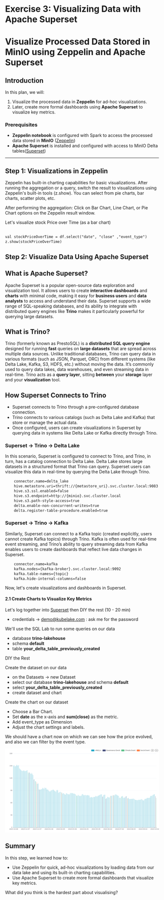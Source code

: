 # Exercise 3: Visualizing Data with Apache Superset

# Visualize Processed Data Stored in MinIO using Zeppelin and Apache Superset

## Introduction

In this plan, we will:

1. Visualize the processed data in **Zeppelin** for ad-hoc visualizations.
2. Later, create more formal dashboards using **Apache Superset** to visualize key metrics.

### Prerequisites

- **Zeppelin notebook** is configured with Spark to access the processed data stored in **MinIO** ([Zeppelin](https://zeppelin.dev1.kubelake.com))
- **Apache Superset** is installed and configured with access to MinIO Delta tables([Superset](https://superset.dev1.kubelake.com))


---

## Step 1: Visualizations in Zeppelin

Zeppelin has built-in charting capabilities for basic visualizations.
After running the aggregation or a query, switch the result to visualizations using Zeppelin's built-in tools (z.show).
You can select from pie charts, bar charts, scatter plots, etc.

After performing the aggregation:
Click on Bar Chart, Line Chart, or Pie Chart options on the Zeppelin result window.

Let's visualize stock Price over Time (as a bar chart)

```

val stockPriceOverTime = df.select("date", "close" ,"event_type")
z.show(stockPriceOverTime)
```

## Step 2: Visualize Data Using Apache Superset

## What is Apache Superset?

Apache Superset is a popular open-source data exploration and visualization tool.
It allows users to create **interactive dashboards** and **charts** with minimal code, making it easy for 
**business users** and **data analysts** to access and understand their data. Superset supports a wide range 
of SQL-speaking databases, and its ability to integrate with distributed query engines like **Trino** makes it particularly powerful for querying large datasets.

## What is Trino?

Trino (formerly known as PrestoSQL) is a **distributed SQL query engine** designed for running **fast** queries on **large datasets**
that are spread across multiple data sources.
Unlike traditional databases, Trino can query data in various formats (such as JSON, Parquet, ORC) from different systems
(like Delta Lake, Kafka, S3, HDFS, etc.) without moving the data. It’s commonly used to query data lakes, data warehouses,
and even streaming data in real-time. 
Trino acts as a **query layer**, sitting **between** your **storage** layer and your **visualization** tool.

## How Superset Connects to Trino

- Superset connects to Trino through a pre-configured database connection.
- Trino connects to various catalogs (such as Delta Lake and Kafka) that store or manage the actual data.
- Once configured, users can create visualizations in Superset by querying data in systems like Delta Lake or Kafka directly through Trino.

### Superset -> Trino -> Delta Lake

In this scenario, Superset is configured to connect to Trino, and Trino, in turn,
has a catalog connection to Delta Lake. 
Delta Lake stores large datasets in a structured format that Trino can query.
Superset users can visualize this data in real-time by querying the Delta Lake through Trino.
        
        connector.name=delta_lake
        hive.metastore.uri=thrift://{metastore_uri}.svc.cluster.local:9083
        hive.s3.ssl.enabled=false
        hive.s3.endpoint=http://{minio}.svc.cluster.local
        hive.s3.path-style-access=true
        delta.enable-non-concurrent-writes=true
        delta.register-table-procedure.enabled=true

### Superset -> Trino -> Kafka

Similarly, Superset can connect to a Kafka topic (created explicitly, users cannot create Kafka topics) through Trino.
Kafka is often used for real-time event streaming, and Trino’s ability to query streaming data from Kafka enables users to 
create dashboards that reflect live data changes in Superset.

        connector.name=kafka
        kafka.nodes={kafka-broker}.svc.cluster.local:9092
        kafka.table-names={topic}
        kafka.hide-internal-columns=false


Now, let's create visualizations and dashboards in Superset.
#### 2.1 Create Charts to Visualize Key Metrics

Let's log together into [Superset](https://superset.dev1.kubelake.com) then DIY the rest (10 - 20 min)

- credentials ->  demo@kubelake.com : ask me for the password

We'll use the SQL Lab to run some queries on our data 

- database **trino-lakehouse**
- schema **default**
- table **your_delta_table_previously_created**

DIY the Rest


Create the dataset on our data

- on the Datasets -> new Dataset
- select our database **trino-lakehouse** and schema **default**
- select  **your_delta_table_previously_created**
- create dataset and chart

Create the chart on our dataset

- Choose a Bar Chart.
- Set **date**  as the x-axis and **sum(close)** as the metric.
- Add event_type as Dimension
- Adjust the chart settings and labels.


We should have a chart now on which we can see how the price evolved, and also we can filter by the event type.

![chart](../../img/stock_price_chart.png)

## Summary

In this step, we learned how to:

- Use Zeppelin for quick, ad-hoc visualizations by loading data from our data lake and using its built-in charting capabilities.
- Use Apache Superset to create more formal dashboards that visualize key metrics.

What did you think is the hardest part about visualising?
